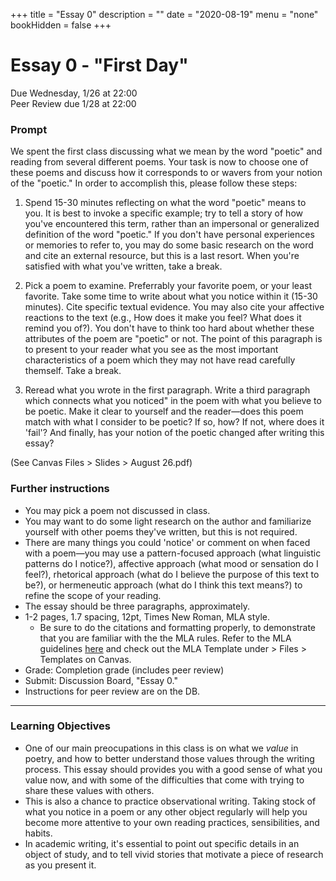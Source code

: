 +++
title = "Essay 0"
description = ""
date = "2020-08-19"
menu = "none"
bookHidden = false
+++

<div class="essay">

# Essay 0 - "First Day"

Due Wednesday, 1/26 at 22:00  
Peer Review due 1/28 at 22:00

### Prompt
We spent the first class discussing what we mean by the word "poetic" and reading from several different poems. Your task is now to choose one of these poems and discuss how it corresponds to or wavers from your notion of the "poetic." In order to accomplish this, please follow these steps:

1. Spend 15-30 minutes reflecting on what the word "poetic" means to you. It is best to invoke a specific example; try to tell a story of how you've encountered this term, rather than an impersonal or generalized definition of the word "poetic." If you don't have personal experiences or memories to refer to, you may do some basic research on the word and cite an external resource, but this is a last resort. When you're satisfied with what you've written, take a break.

2. Pick a poem to examine. Preferrably your favorite poem, or your least favorite. Take some time to write about what you notice within it (15-30 minutes). Cite specific textual evidence. You may also cite your affective reactions to the text (e.g., How does it make you feel? What does it remind you of?). You don't have to think too hard about whether these attributes of the poem are "poetic" or not. The point of this paragraph is to present to your reader what you see as the most important characteristics of a poem which they may not have read carefully themself. Take a break.

3. Reread what you wrote in the first paragraph. Write a third paragraph which connects what you noticed" in the poem with what you believe to be poetic. Make it clear to yourself and the reader—does this poem match with what I consider to be poetic? If so, how? If not, where does it 'fail'? And finally, has your notion of the poetic changed after writing this essay?


(See Canvas Files > Slides > August 26.pdf)


### Further instructions

* You may pick a poem not discussed in class.
* You may want to do some light research on the author and familiarize yourself with other poems they've written, but this is not required.
* There are many things you could 'notice' or comment on when faced with a poem—you may use a pattern-focused approach (what linguistic patterns do I notice?), affective approach (what mood or sensation do I feel?), rhetorical approach (what do I believe the purpose of this text to be?), or hermeneutic approach (what do I think this text means?) to refine the scope of your reading.
* The essay should be three paragraphs, approximately.
* 1-2 pages, 1.7 spacing, 12pt, Times New Roman, MLA style.
   * Be sure to do the citations and formatting properly, to demonstrate that you are familiar with the the MLA rules. Refer to the MLA guidelines [here](https://owl.purdue.edu/owl/research_and_citation/mla_style/mla_formatting_and_style_guide/mla_formatting_and_style_guide.html) and check out the MLA Template under > Files > Templates on Canvas.
* Grade: Completion grade (includes peer review)
* Submit: Discussion Board, "Essay 0."
* Instructions for peer review are on the DB.

<hr>

### Learning Objectives
* One of our main preocupations in this class is on what we *value* in poetry, and how to better understand those values through the writing process. This essay should provides you with a good sense of what you value now, and with some of the difficulties that come with trying to share these values with others.
* This is also a chance to practice observational writing. Taking stock of what you notice in a poem or any other object regularly will help you become more attentive to your own reading practices, sensibilities, and habits.
* In academic writing, it's essential to point out specific details in an object of study, and to tell vivid stories that motivate a piece of research as you present it.

</div>
